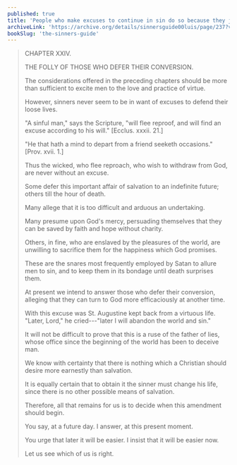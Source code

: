 ```yaml
---
published: true
title: 'People who make excuses to continue in sin do so because they just want to sin'
archiveLink: 'https://archive.org/details/sinnersguide00luis/page/237?view=theater'
bookSlug: 'the-sinners-guide'
---
```


> CHAPTER XXIV.
>
> THE FOLLY OF THOSE WHO DEFER THEIR CONVERSION.
>
> The considerations offered in the preceding chapters should be more than sufficient to excite men to the love and practice of virtue.
>
> However, sinners never seem to be in want of excuses to defend their loose lives.
>
> "A sinful man," says the Scripture, "will flee reproof, and will find an excuse according to his will." [Ecclus. xxxii. 21.]
>
> "He that hath a mind to depart from a friend seeketh occasions." [Prov. xvii. 1.]
>
> Thus the wicked, who flee reproach, who wish to withdraw from God, are never without an excuse.
>
> Some defer this important affair of salvation to an indefinite future; others till the hour of death.
>
> Many allege that it is too difficult and arduous an undertaking.
>
> Many presume upon God's mercy, persuading themselves that they can be saved by faith and hope without charity.
>
> Others, in fine, who are enslaved by the pleasures of the world, are unwilling to sacrifice them for the happiness which God promises.
>
> These are the snares most frequently employed by Satan to allure men to sin, and to keep them in its bondage until death surprises them.
>
> At present we intend to answer those who defer their conversion, alleging that they can turn to God more efficaciously at another time.
>
> With this excuse was St. Augustine kept back from a virtuous life. "Later, Lord," he cried---"later I will abandon the world and sin."
>
> It will not be difficult to prove that this is a ruse of the father of lies, whose office since the beginning of the world has been to deceive man.
>
> We know with certainty that there is nothing which a Christian should desire more earnestly than salvation.
>
> It is equally certain that to obtain it the sinner must change his life, since there is no other possible means of salvation.
>
> Therefore, all that remains for us is to decide when this amendment should begin.
>
> You say, at a future day. I answer, at this present moment.
>
> You urge that later it will be easier. I insist that it will be easier now.
>
> Let us see which of us is right.
